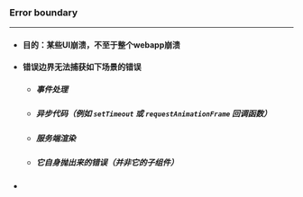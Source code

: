 ### Error boundary

---

- #### 目的：某些UI崩溃，不至于整个webapp崩溃

- #### 错误边界无法捕获如下场景的错误

  - ##### 事件处理

  - ##### 异步代码（例如 `setTimeout` 或 `requestAnimationFrame` 回调函数）

  - ##### 服务端渲染

  - ##### 它自身抛出来的错误（并非它的子组件）

- [react之错误边界(Error Boundaries)]: https://zhuanlan.zhihu.com/p/151861708

  

